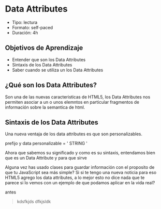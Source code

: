 # Data Attributes
   
* Tipo: lectura
* Formato: self-paced
* Duración: 4h

## Objetivos de Aprendizaje

* Entender que son los Data Attributes
* Sintaxis de los Data Attributes
* Saber cuando se utiliza un los Data Attributes


## ¿Qué son los Data Attributes?

Son una de las nuevas caracteristicas de HTML5, los Data Attributes nos permiten asociar a un o unos elemntos en particular fragmentos de información sobre la semantica de html.

## Sintaxis de los Data Attributes

Una nueva ventaja de los data attributes es que son personalizables.

prefijo y data personalizable = ' STRING '

Ahora que sabemos su significado y como es su sintaxis, entendamos bien que es un Data Attribute y para que sirve

Alguna vez has usado clases para guardar información con el proposito de que tu JavaScript sea más simple? Si si te tengo una nueva noticia para eso HTML5 agrego los data attributes, a lo mejor esto no dice nada que te parece si lo vemos con un ejemplo de que podamos aplicar en la vida real?

antes 
> kdsfkjds
> dfkjsldk